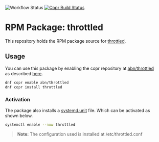 ![Workflow Status](https://github.com/abn/throttled-rpm/workflows/Build/badge.svg?branch=master)
[![Copr Build Status](https://copr.fedorainfracloud.org/coprs/abn/throttled/package/throttled/status_image/last_build.png)](https://copr.fedorainfracloud.org/coprs/abn/throttled/)

# RPM Package: throttled

This repository holds the RPM package source for [throttled](https://github.com/erpalma/throttled).

## Usage
You can use this package by enabling the copr repository at [abn/throttled](https://copr.fedorainfracloud.org/coprs/abn/throttled/) as described [here](https://fedorahosted.org/copr/wiki/HowToEnableRepo).

```sh
dnf copr enable abn/throttled
dnf copr install throttled
```

### Activation
The package also installs a [systemd.unit](https://www.freedesktop.org/software/systemd/man/systemd.unit.html) file. Which can be activated as shown below.

```sh
systemctl enable --now throttled
```

> **Note:** The configuration used is installed at /etc/throttled.conf